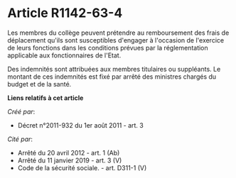 # Article R1142-63-4

Les membres du collège peuvent prétendre au remboursement des frais de déplacement qu'ils sont susceptibles d'engager à
l'occasion de l'exercice de leurs fonctions dans les conditions prévues par la réglementation applicable aux fonctionnaires
de l'Etat. 

Des indemnités sont attribuées aux membres titulaires ou suppléants. Le montant de ces indemnités est fixé par arrêté des
ministres chargés du budget et de la santé.

**Liens relatifs à cet article**

_Créé par_:

  - Décret n°2011-932 du 1er août 2011 - art. 3

_Cité par_:

  - Arrêté du 20 avril 2012 - art. 1 (Ab)
  - Arrêté du 11 janvier 2019 - art. 3 (V)
  - Code de la sécurité sociale. - art. D311-1 (V)
